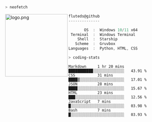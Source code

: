 ```zsh
> neofetch
```

<!--img align="left" src="https://github.com/fluteds.png" alt="logo.png" width="200"/>-->
<img align="left" src="https://external-content.duckduckgo.com/iu/?u=https%3A%2F%2F78.media.tumblr.com%2F975fca5f82161b190efdcaa05ffbd4ec%2Ftumblr_p6q6m9TJF01x3p3jmo1_500.png&f=1&nofb=1" alt="logo.png" width="200"/>

```csharp
fluteds@github
--------------

       OS  :  Windows 10/11 x64
 Terminal  :  Windows Terminal
    Shell  :  Starship
   Scheme  :  Gruvbox
Languages  :  Python, HTML, CSS
```

```zsh
> coding-stats
```

<!--START_SECTION:waka-->

```text
Markdown     1 hr 20 mins    ███████████░░░░░░░░░░░░░░   43.91 %
CSS          31 mins         ████▒░░░░░░░░░░░░░░░░░░░░   17.01 %
JSON         28 mins         ████░░░░░░░░░░░░░░░░░░░░░   15.67 %
HTML         23 mins         ███░░░░░░░░░░░░░░░░░░░░░░   12.56 %
JavaScript   7 mins          █░░░░░░░░░░░░░░░░░░░░░░░░   03.98 %
Bash         7 mins          █░░░░░░░░░░░░░░░░░░░░░░░░   03.93 %
```

<!--END_SECTION:waka-->
